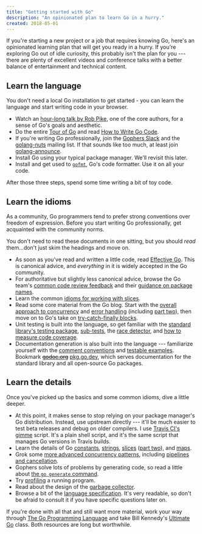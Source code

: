 ```yaml
---
title: "Getting started with Go"
description: "An opinionated plan to learn Go in a hurry."
created: 2018-05-01
---
```


If you're starting a new project or a job that requires knowing Go, here's an
opinionated learning plan that will get you ready in a hurry. If you're
exploring Go out of idle curiosity, this probably isn't the plan for
you --- there are plenty of excellent videos and conference talks with a better
balance of entertainment and technical content.

## Learn the language

You don't need a local Go installation to get started - you can learn the
language and start writing code in your browser.

- Watch an [hour-long talk by Rob
   Pike](http://www.infoq.com/presentations/Go-Google), one of the core
   authors, for a sense of Go's goals and aesthetic. 
- Do the entire [Tour of Go](http://tour.golang.org) and read [How to Write Go
   Code](https://golang.org/doc/code.html).
- If you're writing Go professionally, join the [Gophers
   Slack](https://invite.slack.golangbridge.org/) and the
   [golang-nuts](https://groups.google.com/forum/#!forum/golang-nuts) mailing
   list. If that sounds like too much, at least join
   [golang-announce](https://groups.google.com/forum/#!forum/golang-announce).
- Install Go using your typical package manager. We'll revisit this later.
- Install and get used to [`gofmt`](https://blog.golang.org/go-fmt-your-code),
   Go's code formatter. Use it on all your code.

After those three steps, spend some time writing a bit of toy code.

## Learn the idioms

As a community, Go programmers tend to prefer strong conventions over freedom
of expression. Before you start writing Go professionally, get acquainted with
the community norms.

You don't need to read these documents in one sitting, but you should *read*
them...don't just skim the headings and move on.

- As soon as you've read and written a little code, read [Effective
  Go](https://golang.org/doc/effective_go.html). This is canonical advice, and
  *everything* in it is widely accepted in the Go community.
- For authoritative but slightly less canonical advice, browse the Go team's
  [common code review
  feedback](https://github.com/golang/go/wiki/CodeReviewComments) and their
  [guidance on package names](https://blog.golang.org/package-names).
- Learn the common [idioms for working with
  slices](https://github.com/golang/go/wiki/SliceTricks).
- Read some core material from the Go blog. Start with the [overall approach to
  concurrency](https://blog.golang.org/share-memory-by-communicating) and
  [error handling](https://blog.golang.org/error-handling-and-go) (including
  [part two](https://blog.golang.org/errors-are-values)), then move on to Go's
  take on [try-catch-finally
  blocks](https://blog.golang.org/defer-panic-and-recover).
- Unit testing is built into the language, so get familiar with the [standard
  library's testing package](https://golang.org/pkg/testing/),
  [sub-tests](https://blog.golang.org/subtests), the [race
  detector](https://blog.golang.org/race-detector), and [how to measure code
  coverage](https://blog.golang.org/cover).
- Documentation generation is also built into the language --- familiarize
  yourself with the [comment
  conventions](https://blog.golang.org/godoc-documenting-go-code) and [testable
  examples](https://blog.golang.org/examples). Bookmark
  ~~[godoc.org](http://godoc.org)~~ [pkg.go.dev](https://pkg.go.dev), which
  serves documentation for the standard library and all open-source Go
  packages. 

## Learn the details

Once you've picked up the basics and some common idioms, dive a little deeper.

- At this point, it makes sense to stop relying on your package manager's Go
  distribution. Instead, use upstream directly --- it'll be much easier to test
  beta releases and debug on older compilers. I use [Travis CI's
  gimme](https://github.com/travis-ci/gimme) script. It's a plain shell script,
  and it's the same script that manages Go versions in Travis builds.
- Learn the details of Go [constants](https://blog.golang.org/constants),
  [strings](https://blog.golang.org/strings),
  [slices](https://blog.golang.org/go-slices-usage-and-internals) ([part
  two](https://blog.golang.org/slices)), and
  [maps](https://blog.golang.org/go-maps-in-action).
- Grok some [more advanced concurrency
  patterns](https://blog.golang.org/advanced-go-concurrency-patterns),
  including [pipelines and cancellation](https://blog.golang.org/pipelines).
- Gophers solve lots of problems by generating code, so read a little about
  [the `go generate` command](https://blog.golang.org/generate).
- Try [profiling](https://blog.golang.org/profiling-go-programs) a running
  program.
- Read about the design of the [garbage
  collector](https://blog.golang.org/go15gc).
- Browse a bit of the [language specification](https://golang.org/ref/spec).
  It's very readable, so don't be afraid to consult it if you have specific
  questions later on.

If you're done with all that and still want more material, work your way
through [The Go Programming
Language](https://www.amazon.com/Programming-Language-Addison-Wesley-Professional-Computing/dp/0134190440)
and take Bill Kennedy's [Ultimate
Go](https://www.safaribooksonline.com/library/view/ultimate-go-programming/9780134757476/)
class. Both resources are long but worthwhile.

